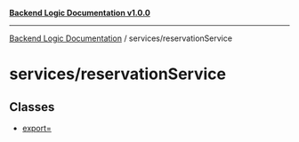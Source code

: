 [**Backend Logic Documentation v1.0.0**](../../README.md)

***

[Backend Logic Documentation](../../README.md) / services/reservationService

# services/reservationService

## Classes

- [export=](classes/export=.md)
